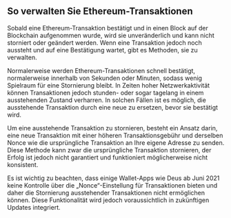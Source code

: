 ## So verwalten Sie Ethereum-Transaktionen

Sobald eine Ethereum-Transaktion bestätigt und in einen Block auf der Blockchain aufgenommen wurde, wird sie unveränderlich und kann nicht storniert oder geändert werden. Wenn eine Transaktion jedoch noch aussteht und auf eine Bestätigung wartet, gibt es Methoden, sie zu verwalten.

Normalerweise werden Ethereum-Transaktionen schnell bestätigt, normalerweise innerhalb von Sekunden oder Minuten, sodass wenig Spielraum für eine Stornierung bleibt. In Zeiten hoher Netzwerkaktivität können Transaktionen jedoch stunden- oder sogar tagelang in einem ausstehenden Zustand verharren. In solchen Fällen ist es möglich, die ausstehende Transaktion durch eine neue zu ersetzen, bevor sie bestätigt wird.

Um eine ausstehende Transaktion zu stornieren, besteht ein Ansatz darin, eine neue Transaktion mit einer höheren Transaktionsgebühr und derselben Nonce wie die ursprüngliche Transaktion an Ihre eigene Adresse zu senden. Diese Methode kann zwar die ursprüngliche Transaktion stornieren, der Erfolg ist jedoch nicht garantiert und funktioniert möglicherweise nicht konsistent.

Es ist wichtig zu beachten, dass einige Wallet-Apps wie Deus ab Juni 2021 keine Kontrolle über die „Nonce“-Einstellung für Transaktionen bieten und daher die Stornierung ausstehender Transaktionen nicht ermöglichen können. Diese Funktionalität wird jedoch voraussichtlich in zukünftigen Updates integriert.
